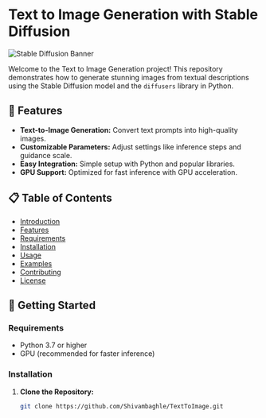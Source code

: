 # Text to Image Generation with Stable Diffusion

![Stable Diffusion Banner](https://example.com/banner.png)

Welcome to the Text to Image Generation project! This repository demonstrates how to generate stunning images from textual descriptions using the Stable Diffusion model and the `diffusers` library in Python.

## 🌟 Features

- **Text-to-Image Generation:** Convert text prompts into high-quality images.
- **Customizable Parameters:** Adjust settings like inference steps and guidance scale.
- **Easy Integration:** Simple setup with Python and popular libraries.
- **GPU Support:** Optimized for fast inference with GPU acceleration.

## 📋 Table of Contents

- [Introduction](#introduction)
- [Features](#features)
- [Requirements](#requirements)
- [Installation](#installation)
- [Usage](#usage)
- [Examples](#examples)
- [Contributing](#contributing)
- [License](#license)

## 🚀 Getting Started

### Requirements

- Python 3.7 or higher
- GPU (recommended for faster inference)

### Installation

1. **Clone the Repository:**
   ```bash
   git clone https://github.com/Shivambaghle/TextToImage.git
